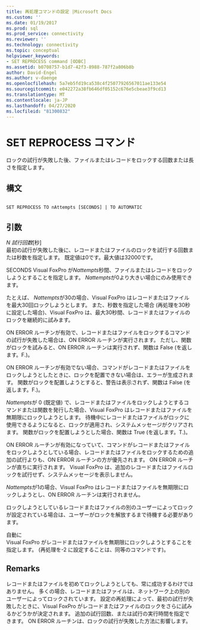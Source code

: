 ```yaml
---
title: 再処理コマンドの設定 |Microsoft Docs
ms.custom: ''
ms.date: 01/19/2017
ms.prod: sql
ms.prod_service: connectivity
ms.reviewer: ''
ms.technology: connectivity
ms.topic: conceptual
helpviewer_keywords:
- SET REPROCESS command [ODBC]
ms.assetid: b0708757-b1d7-42f3-8988-787f2a806b8b
author: David-Engel
ms.author: v-daenge
ms.openlocfilehash: 5a7eb5fd19ca538c4f25077926567011ae133e54
ms.sourcegitcommit: e042272a38fb646df05152c676e5cbeae3f9cd13
ms.translationtype: MT
ms.contentlocale: ja-JP
ms.lasthandoff: 04/27/2020
ms.locfileid: "81300832"
---
```

# <a name="set-reprocess-command"></a>SET REPROCESS コマンド
ロックの試行が失敗した後、ファイルまたはレコードをロックする回数または長さを指定します。  
  
## <a name="syntax"></a>構文  
  
```  
  
SET REPROCESS TO nAttempts [SECONDS] | TO AUTOMATIC  
```  
  
## <a name="arguments"></a>引数  
 *N 試行回数*[秒]  
 最初の試行が失敗した後に、レコードまたはファイルのロックを試行する回数または秒数を指定します。 既定値は0です。最大値は32000です。  
  
 SECONDS Visual FoxPro が*Nattempts*秒間、ファイルまたはレコードをロックしようとすることを指定します。 *Nattempts*が0より大きい場合にのみ使用できます。  
  
 たとえば、 *Nattempts*が30の場合、Visual FoxPro はレコードまたはファイルを最大30回ロックしようとします。 また、秒数を指定した場合 (再処理を30秒に設定した場合)、Visual FoxPro は、最大30秒間、レコードまたはファイルのロックを継続的に試みます。  
  
 ON ERROR ルーチンが有効で、レコードまたはファイルをロックするコマンドの試行が失敗した場合は、ON ERROR ルーチンが実行されます。 ただし、関数がロックを試みると、ON ERROR ルーチンは実行されず、関数は False (を返します。F.)。  
  
 ON ERROR ルーチンが有効でない場合、コマンドがレコードまたはファイルをロックしようとしたときに、ロックを配置できない場合は、エラーが生成されます。 関数がロックを配置しようとすると、警告は表示されず、関数は False (を返します。F.)。  
  
 *Nattempts*が 0 (既定値) で、レコードまたはファイルをロックしようとするコマンドまたは関数を発行した場合、Visual FoxPro はレコードまたはファイルを無期限にロックしようとします。 待機中にレコードまたはファイルがロックに使用できるようになると、ロックが適用され、システムメッセージがクリアされます。 関数がロックを配置しようとした場合、関数は True (を返します。T.)。  
  
 ON ERROR ルーチンが有効になっていて、コマンドがレコードまたはファイルをロックしようとしている場合、レコードまたはファイルをロックするための追加の試行よりも、ON ERROR ルーチンの方が優先されます。 ON ERROR ルーチンが直ちに実行されます。 Visual FoxPro は、追加のレコードまたはファイルロックを試行せず、システムメッセージを表示しません。  
  
 *Nattempts*が1の場合、Visual FoxPro はレコードまたはファイルを無期限にロックしようとし、ON ERROR ルーチンは実行されません。  
  
 ロックしようとしているレコードまたはファイルの別のユーザーによってロックが設定されている場合は、ユーザーがロックを解放するまで待機する必要があります。  
  
 自動に  
 Visual FoxPro がレコードまたはファイルを無期限にロックしようとすることを指定します。 (再処理を-2 に設定することは、同等のコマンドです)。  
  
## <a name="remarks"></a>Remarks  
 レコードまたはファイルを初めてロックしようとしても、常に成功するわけではありません。 多くの場合、レコードまたはファイルは、ネットワーク上の別のユーザーによってロックされています。 設定の再処理によって、最初の試行が失敗したときに、Visual FoxPro がレコードまたはファイルのロックをさらに試みるかどうかが決定されます。 追加の試行回数、または試行の実行時間を指定できます。 ON ERROR ルーチンは、ロックの試行が失敗した方法に影響します。
